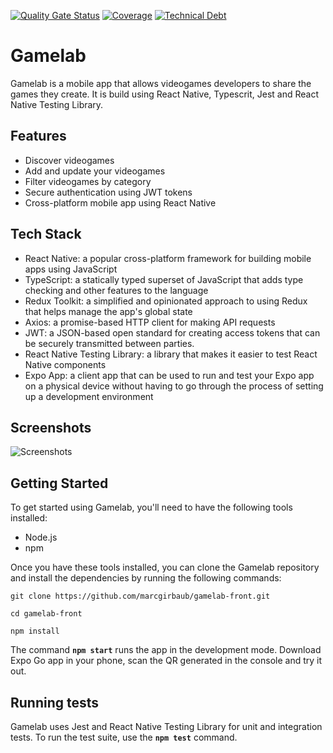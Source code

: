 [![Quality Gate Status](https://sonarcloud.io/api/project_badges/measure?project=isdi-coders-2023_Marc-Girbau-Final-Project-front-202301-bcn&metric=alert_status)](https://sonarcloud.io/summary/new_code?id=isdi-coders-2023_Marc-Girbau-Final-Project-front-202301-bcn)
[![Coverage](https://sonarcloud.io/api/project_badges/measure?project=isdi-coders-2023_Marc-Girbau-Final-Project-front-202301-bcn&metric=coverage)](https://sonarcloud.io/summary/new_code?id=isdi-coders-2023_Marc-Girbau-Final-Project-front-202301-bcn)
[![Technical Debt](https://sonarcloud.io/api/project_badges/measure?project=isdi-coders-2023_Marc-Girbau-Final-Project-front-202301-bcn&metric=sqale_index)](https://sonarcloud.io/summary/new_code?id=isdi-coders-2023_Marc-Girbau-Final-Project-front-202301-bcn)

# **Gamelab**

Gamelab is a mobile app that allows videogames developers to share the games they create. It is build using React Native, Typescrit, Jest and React Native Testing Library.

## **Features**

- Discover videogames
- Add and update your videogames
- Filter videogames by category
- Secure authentication using JWT tokens
- Cross-platform mobile app using React Native

## **Tech Stack**

- React Native: a popular cross-platform framework for building mobile apps using JavaScript
- TypeScript: a statically typed superset of JavaScript that adds type checking and other features to the language
- Redux Toolkit: a simplified and opinionated approach to using Redux that helps manage the app's global state
- Axios: a promise-based HTTP client for making API requests
- JWT: a JSON-based open standard for creating access tokens that can be securely transmitted between parties.
- React Native Testing Library: a library that makes it easier to test React Native components
- Expo App: a client app that can be used to run and test your Expo app on a physical device without having to go through the process of setting up a development environment

## Screenshots

![Screenshots](assets/screenshoots/gamelab-screenshoots.png)

## **Getting Started**

To get started using Gamelab, you'll need to have the following tools installed:

- Node.js
- npm

Once you have these tools installed, you can clone the Gamelab repository and install the dependencies by running the following commands:

```
git clone https://github.com/marcgirbaub/gamelab-front.git

cd gamelab-front

npm install
```

The command **`npm start`** runs the app in the development mode. Download Expo Go app in your phone, scan the QR generated in the console and try it out.

## **Running tests**

Gamelab uses Jest and React Native Testing Library for unit and integration tests. To run the test suite, use the **`npm test`** command.
